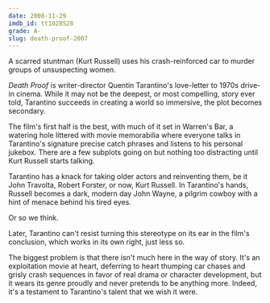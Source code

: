 ```yaml
---
date: 2008-11-29
imdb_id: tt1028528
grade: A-
slug: death-proof-2007
---
```


A scarred stuntman (Kurt Russell) uses his crash-reinforced car to murder groups of unsuspecting women.

_Death Proof_ is writer-director Quentin Tarantino's love-letter to 1970s drive-in cinema. While it may not be the deepest, or most compelling, story ever told, Tarantino succeeds in creating a world so immersive, the plot becomes secondary.

The film's first half is the best, with much of it set in Warren's Bar, a watering hole littered with movie memorabilia where everyone talks in Tarantino's signature precise catch phrases and listens to his personal jukebox. There are a few subplots going on but nothing too distracting until Kurt Russell starts talking.

Tarantino has a knack for taking older actors and reinventing them, be it John Travolta, Robert Forster, or now, Kurt Russell. In Tarantino's hands, Russell becomes a dark, modern day John Wayne, a pilgrim cowboy with a hint of menace behind his tired eyes.

Or so we think.

Later, Tarantino can't resist turning this stereotype on its ear in the film's conclusion, which works in its own right, just less so.

The biggest problem is that there isn't much here in the way of story. It's an exploitation movie at heart, deferring to heart thumping car chases and grisly crash sequences in favor of real drama or character development, but it wears its genre proudly and never pretends to be anything more. Indeed, it's a testament to Tarantino's talent that we wish it were.

